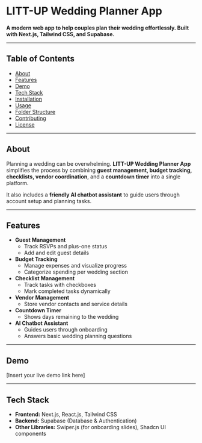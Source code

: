 # LITT-UP Wedding Planner App

**A modern web app to help couples plan their wedding effortlessly. Built with Next.js, Tailwind CSS, and Supabase.**

---

## Table of Contents
- [About](#about)
- [Features](#features)
- [Demo](#demo)
- [Tech Stack](#tech-stack)
- [Installation](#installation)
- [Usage](#usage)
- [Folder Structure](#folder-structure)
- [Contributing](#contributing)
- [License](#license)

---

## About
Planning a wedding can be overwhelming. **LITT-UP Wedding Planner App** simplifies the process by combining **guest management, budget tracking, checklists, vendor coordination**, and a **countdown timer** into a single platform.  

It also includes a **friendly AI chatbot assistant** to guide users through account setup and planning tasks.

---

## Features
- **Guest Management**
  - Track RSVPs and plus-one status
  - Add and edit guest details
- **Budget Tracking**
  - Manage expenses and visualize progress
  - Categorize spending per wedding section
- **Checklist Management**
  - Track tasks with checkboxes
  - Mark completed tasks dynamically
- **Vendor Management**
  - Store vendor contacts and service details
- **Countdown Timer**
  - Shows days remaining to the wedding
- **AI Chatbot Assistant**
  - Guides users through onboarding
  - Answers basic wedding planning questions

---

## Demo
[Insert your live demo link here]

---

## Tech Stack
- **Frontend:** Next.js, React.js, Tailwind CSS
- **Backend:** Supabase (Database & Authentication)
- **Other Libraries:** Swiper.js (for onboarding slides), Shadcn UI components



